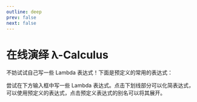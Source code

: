 ```yaml
---
outline: deep
prev: false
next: false
---
```


# 在线演绎 λ-Calculus

不妨试试自己写一些 Lambda 表达式！下面是预定义的常用的表达式：

<script setup>
import LambdaPlayground from '../components/LambdaPlayground.vue'
import { data } from '../components/playground.data'
</script>

<LambdaDefs :file="data" />

尝试在下方输入框中写一些 Lambda 表达式。点击下划线部分可以化简表达式，可以使用预定义的表达式，点击预定义表达式的别名可以将其展开。

<ClientOnly>
  <LambdaPlayground />
</ClientOnly>